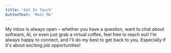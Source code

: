 ```yaml
---
title: 'Get In Touch'
buttonText: 'Mail Me'
---
```


My inbox is always open – whether you have a question, want to chat about software, AI, or even just grab a virtual coffee, feel free to reach out! I'm always happy to connect, and I'll do my best to get back to you. Especially if it's about exciting job opportunities!
